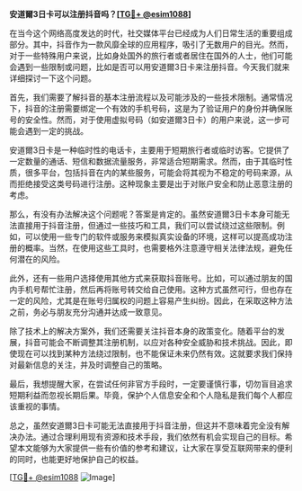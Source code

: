 **安道爾3日卡可以注册抖音吗？[[TG💪+ @esim1088](https://t.me/s/esim1088)]**

在当今这个网络高度发达的时代，社交媒体平台已经成为人们日常生活的重要组成部分。其中，抖音作为一款风靡全球的应用程序，吸引了无数用户的目光。然而，对于一些特殊用户来说，比如身处国外的旅行者或者居住在国外的人士，他们可能会遇到一些限制或问题，比如是否可以用安道爾3日卡来注册抖音。今天我们就来详细探讨一下这个问题。

首先，我们需要了解抖音的基本注册流程以及可能涉及的一些技术限制。通常情况下，抖音的注册需要绑定一个有效的手机号码，这是为了验证用户的身份并确保账号的安全性。然而，对于使用虚拟号码（如安道爾3日卡）的用户来说，这一步可能会遇到一定的挑战。

安道爾3日卡是一种临时性的电话卡，主要用于短期旅行者或临时访客。它提供了一定数量的通话、短信和数据流量服务，非常适合短期需求。然而，由于其临时性质，很多平台，包括抖音在内的某些服务，可能会将其视为不稳定的号码来源，从而拒绝接受这类号码进行注册。这种现象主要是出于对账户安全和防止恶意注册的考虑。

那么，有没有办法解决这个问题呢？答案是肯定的。虽然安道爾3日卡本身可能无法直接用于抖音注册，但通过一些技巧和工具，我们可以尝试绕过这些限制。例如，可以使用一些专门的软件或服务来模拟真实设备的环境，这样可以提高成功注册的概率。当然，在使用这些工具时，也需要格外注意遵守相关法律法规，避免任何潜在的风险。

此外，还有一些用户选择使用其他方式来获取抖音账号。比如，可以通过朋友的国内手机号帮忙注册，然后再将账号转交给自己使用。这种方式虽然可行，但也存在一定的风险，尤其是在账号归属权的问题上容易产生纠纷。因此，在采取这种方法之前，务必与朋友充分沟通并达成一致意见。

除了技术上的解决方案外，我们还需要关注抖音本身的政策变化。随着平台的发展，抖音可能会不断调整其注册机制，以应对各种安全威胁和技术挑战。因此，即使现在可以找到某种方法绕过限制，也不能保证未来仍然有效。这就要求我们保持对最新信息的关注，并及时调整自己的策略。

最后，我想提醒大家，在尝试任何非官方手段时，一定要谨慎行事，切勿盲目追求短期利益而忽视长期后果。毕竟，保护个人信息安全和个人隐私是我们每个人都应该重视的事情。

总之，虽然安道爾3日卡可能无法直接用于抖音注册，但这并不意味着完全没有解决办法。通过合理利用现有资源和技术手段，我们依然有机会实现自己的目标。希望本文能够为大家提供一些有价值的参考和建议，让大家在享受互联网带来的便利的同时，也能更好地保护自己的权益。

[[TG💪+ @esim1088](https://t.me/s/esim1088) ![Image](https://i.postimg.cc/4NQfJmqS/Snipaste-2025-05-13-00-14-12.png)]